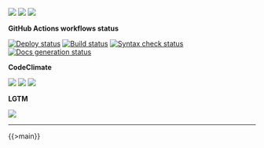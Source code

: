 ![](https://img.shields.io/github/package-json/v/kaskadi/set-klima-stocks)
![](https://img.shields.io/badge/code--style-standard-blue)
![](https://img.shields.io/github/license/kaskadi/set-klima-stocks?color=blue)

**GitHub Actions workflows status**

[![Deploy status](https://img.shields.io/github/workflow/status/kaskadi/set-klima-stocks/deploy?label=deployed&logo=Amazon%20AWS)](https://github.com/kaskadi/set-klima-stocks/actions?query=workflow%3Adeploy)
[![Build status](https://img.shields.io/github/workflow/status/kaskadi/set-klima-stocks/build?label=build&logo=mocha)](https://github.com/kaskadi/set-klima-stocks/actions?query=workflow%3Abuild)
[![Syntax check status](https://img.shields.io/github/workflow/status/kaskadi/set-klima-stocks/syntax-check?label=syntax-check&logo=serverless)](https://github.com/kaskadi/set-klima-stocks/actions?query=workflow%3Asyntax-check)
[![Docs generation status](https://img.shields.io/github/workflow/status/kaskadi/set-klima-stocks/generate-docs?label=docs&logo=read-the-docs)](https://github.com/kaskadi/set-klima-stocks/actions?query=workflow%3Agenerate-docs)

**CodeClimate**

[![](https://img.shields.io/codeclimate/maintainability/kaskadi/set-klima-stocks?label=maintainability&logo=Code%20Climate)](https://codeclimate.com/github/kaskadi/set-klima-stocks)
[![](https://img.shields.io/codeclimate/tech-debt/kaskadi/set-klima-stocks?label=technical%20debt&logo=Code%20Climate)](https://codeclimate.com/github/kaskadi/set-klima-stocks)
[![](https://img.shields.io/codeclimate/coverage/kaskadi/set-klima-stocks?label=test%20coverage&logo=Code%20Climate)](https://codeclimate.com/github/kaskadi/set-klima-stocks)

**LGTM**

[![](https://img.shields.io/lgtm/grade/javascript/github/kaskadi/set-klima-stocks?label=code%20quality&logo=LGTM)](https://lgtm.com/projects/g/kaskadi/set-klima-stocks/?mode=list&logo=LGTM)

<!-- You can add badges inside of this section if you'd like -->

****

<!-- automatically generated documentation will be placed in here -->
{{>main}}
<!-- automatically generated documentation will be placed in here -->

<!-- You can customize this template as you'd like! -->
